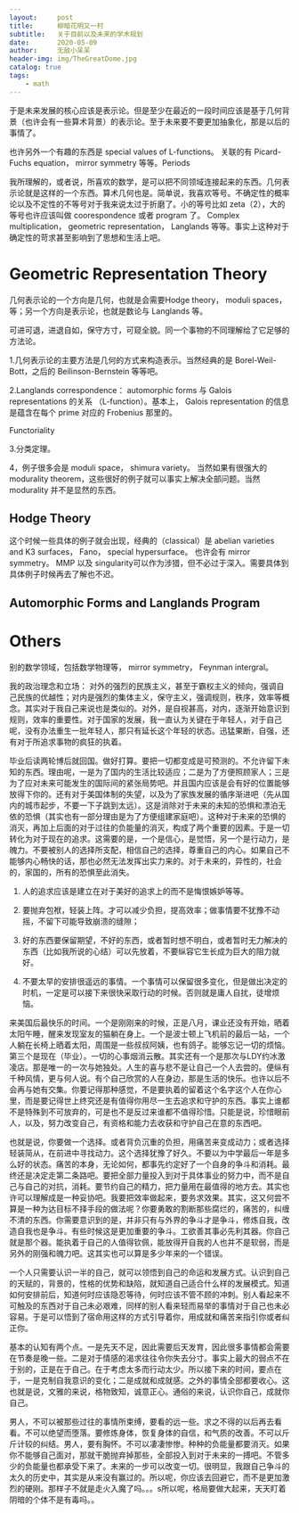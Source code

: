```yaml
---
layout:     post
title:      柳暗花明又一村
subtitle:   关于目前以及未来的学术规划
date:       2020-05-09
author:     无敌小呆呆
header-img: img/TheGreatDome.jpg
catalog: true
tags:
    - math
---
```


于是未来发展的核心应该是表示论。但是至少在最近的一段时间应该是基于几何背景（也许会有一些算术背景）的表示论。至于未来要不要更加抽象化，那是以后的事情了。

也许另外一个有趣的东西是 special values of L-functions。 关联的有 Picard-Fuchs equation， mirror symmetry 等等。Periods

我所理解的，或者说，所喜欢的数学，是可以把不同领域连接起来的东西。几何表示论就是这样的一个东西。算术几何也是。简单说，我喜欢等号。不确定性的概率论以及不定性的不等号对于我来说太过于折磨了。小的等号比如 zeta（2），大的等号也许应该叫做 coorespondence 或者 program 了。 Complex multiplication， geometric representation， Langlands 等等。事实上这种对于确定性的苛求甚至影响到了思想和生活上吧。

# Geometric Representation Theory

几何表示论的一个方向是几何，也就是会需要Hodge theory， moduli spaces，等；另一个方向是表示论，也就是数论与 Langlands 等。

可进可退，进退自如，保守方寸，可窥全貌。同一个事物的不同理解给了它足够的方法论。


1.几何表示论的主要方法是几何的方式来构造表示。当然经典的是 Borel-Weil-Bott，之后的 Beilinson-Bernstein 等等吧。

2.Langlands correspondence： automorphic forms 与 Galois representations 的关系 （L-function）。基本上， Galois representation 的信息是蕴含在每个 prime 对应的 Frobenius 那里的。

Functoriality

3.分类定理。

4，例子很多会是 moduli space， shimura variety。 当然如果有很强大的 modurality theorem，这些很好的例子就可以事实上解决全部问题。当然 modurality 并不是显然的东西。

## Hodge Theory
这个时候一些具体的例子就会出现，经典的（classical）是 abelian varieties and K3 surfaces， Fano， special hypersurface。 也许会有 mirror symmetry。
MMP 以及 singularity可以作为涉猎，但不必过于深入。需要具体到具体例子时候再去了解也不迟。

## Automorphic Forms and Langlands Program
# Others
  别的数学领域，包括数学物理等， mirror symmetry， Feynman intergral。



我的政治理念和立场： 对外的强烈的民族主义，甚至于霸权主义的倾向，强调自己民族的优越性；对内是强烈的集体主义，保守主义，强调规则，秩序，效率等概念。其实对于我自己来说也是类似的。对外，是自视甚高，对内，逐渐开始意识到规则，效率的重要性。对于国家的发展，我一直认为关键在于年轻人，对于自己呢，没有办法重生一批年轻人，那只有延长这个年轻的状态。迅猛果断，自强，还有对于所追求事物的疯狂的执着。

毕业后读两轮博后就回国。做好打算。要把一切都变成是可预测的。不允许留下未知的东西。理由呢，一是为了国内的生活比较适应；二是为了方便照顾家人；三是为了应对未来可能发生的国际间的紧张局势吧。并且国内应该是会有好的位置能够放得下你的。还有对于美国体制的失望，以及为了家族发展的循序渐进吧（先从国内的城市起步，不要一下子跳到太远）。这是消除对于未来的未知的恐惧和漂泊无依的恐惧（其实也有一部分理由是为了方便组建家庭吧）。这种对于未来的恐惧的消灭，再加上后面的对于过往的负能量的消灭，构成了两个重要的因素。于是一切转化为对于现在的追求。这需要的是，一个是信心，是觉悟，另一个是行动力，是魄力。不要被别人的选择所支配，相信自己的选择，尊重自己的内心。如果自己不能够内心畅快的话，那也必然无法发挥出实力来的。对于未来的，异性的，社会的，家国的，所有的恐惧至此消失。




1. 人的追求应该是建立在对于美好的追求上的而不是悔恨嫉妒等等。

2. 要抛弃包袱，轻装上阵。才可以减少负担，提高效率；做事情要不犹豫不动摇，不留下可能导致崩溃的缝隙；

3. 好的东西要保留期望，不好的东西，或者暂时想不明白，或者暂时无力解决的东西（比如我所说的心结）可以先放着，不要纵容它生长成为巨大的阻力就好。

4. 不要太早的安排很遥远的事情。一个事情可以保留很多变化，但是做出决定的时机，一定是可以接下来很快采取行动的时候。否则就是庸人自扰，徒增烦恼。

来美国后最快乐的时间。一个是刚刚来的时候，正是八月，课业还没有开始，晒着太阳午睡，醒来发现室友的猫躺在身上。一个是波士顿上飞机前的最后一站，一个人躺在长椅上晒着太阳，周围是一些叔叔阿姨，也有鸽子。能够忘记一切的烦恼。第三个是现在（毕业）。一切的心事烟消云散。其实还有一个是那次与LDY约冰激凌店。那是唯一的一次与她独处。人生的喜与悲不是让自己一个人去尝的。便纵有千种风情，更与何人说。有个自己欣赏的人在身边，那是生活的快乐。也许以后不会再与她有交集。你要记得那种感觉，不是要执着的留着这个名字这个人在你心里，而是要记得世上终究还是有值得你用尽一生去追求和守护的东西。事实上谁都不是特殊到不可放弃的，可是也不是反过来谁都不值得珍惜。只能是说，珍惜眼前人，以及，努力改变自己，有资格和能力去收获和守护自己在意的东西吧。

也就是说，你要做一个选择。或者背负沉重的负担，用痛苦来变成动力；或者选择轻装简从，在前进中寻找动力。这个选择犹豫了好久。不要以为中学最后一年是多么好的状态。痛苦的本身，无论如何，都事先约定好了一个自身的争斗和消耗。最终还是决定走第二条路吧。要把全部力量投入到对于具体事业的努力中，而不是自己与自己的对抗，消耗。要节约自己的精力，把力量用在最值得的地方去。其实也许可以理解成是一种妥协吧。我要把效率做起来，要务求效果。其实，这又何尝不算是一种为达目标不择手段的做法呢？你要勇敢的割断那些腐烂的，痛苦的，纠缠不清的东西。你需要意识到的是，并非只有与外界的争斗才是争斗，修炼自我，改造自我也是争斗。有些时候这是更加重要的争斗。工欲善其事必先利其器。你自己就是那个器。能执着于自己的人值得钦佩，能放得开自我的人也并不是软弱，而是另外的刚强和魄力吧。这其实也可以算是多少年来的一个错误。

一个人只需要认识一半的自己，就可以领悟到自己的命运和发展方式。认识到自己的天赋的，背景的，性格的优势和缺陷，就知道自己适合什么样的发展模式。知道如何安排前后，知道何时应该隐忍等待，何时应该不管不顾的冲刺。别人看起来不可触及的东西对于自己未必艰难，同样的别人看来轻而易举的事情对于自己也未必容易。于是可以悟到了宿命用这样的方式引导着你，用成就和痛苦来指引你或者纠正你。

基本的认知有两个点。一是先天不足，因此需要后天发育，因此很多事情都会需要在节奏是晚一些。二是对于情感的渴求往往令你失去分寸。事实上最大的弱点不在于别的，正是在于自己。在于考虑太多而行动太少。所以接下来的时间，要点在于，一是克制自我意识的变化；二是成就和成就感。之外的事情全部都要收心。这也就是说，文雅的来说，格物致知，诚意正心。通俗的来说，认识你自己，成就你自己。

男人，不可以被那些过往的事情所束缚，要看的远一些。求之不得的以后再去看看。不可以绝望而堕落。要修炼身体，恢复身体的自信，和气质的改善。不可以斤斤计较的纠结。男人，要有胸怀。不可以凄凄惨惨。种种的负能量都要消灭。如果你不能够自己面对，那就干脆抛弃掉那些，全部投入到对于未来的一搏吧。不管多少的负能量也都承受下来了。未来的一步可以改变一切。很明显，我跟自己争斗的太久的历史中，其实是从来没有赢过的。所以呢，你应该去回避它，而不是更加激烈的硬刚。那样子不就是走火入魔了吗。。。s所以呢，格局要做大起来，天天盯着阴暗的个体不是有毒吗。。


